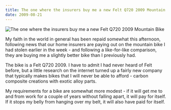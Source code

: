 ```yaml
---
title: The one where the insurers buy me a new Felt Q720 2009 Mountain Bike
date: 2009-08-21
---
```


![The one where the insurers buy me a new Felt Q720 2009 Mountain Bike](https://source.unsplash.com/l7dbl-sUg3k/1600x900)

My faith in the world in general has been repaid somewhat this afternoon, following news that our home insurers are paying out on the mountain bike I had stolen earlier in the week - and following a like-for-like comparison, they are buying me a slightly better bike than I previously had.

The bike is a Felt Q720 2009. I have to admit I had never heard of Felt before, but a little research on the internet turned up a fairly new company that typically makes bikes that I will never be able to afford - carbon composite creations with exotic alloy parts.

My requirements for a bike are somewhat more modest - if it will get me to and from work for a couple of years without falling apart, it will pay for itself. If it stops my belly from hanging over my belt, it will also have paid for itself.